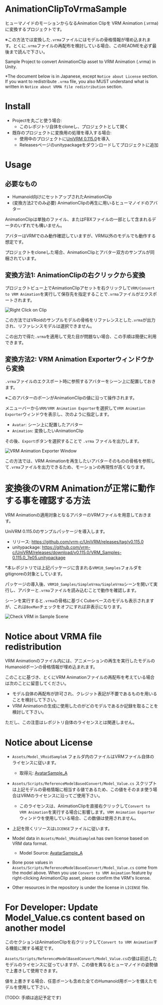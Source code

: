 # AnimationClipToVrmaSample

ヒューマノイドのモーションからなるAnimation Clipを VRM Animation (.vrma) に変換するプロジェクトです。

※この方法では変換した`.vrma`ファイルにはモデルの骨格情報が埋め込まれます。とくに`.vrma`ファイルの再配布を検討している場合、このREADMEを必ず最後まで読んで下さい。

Sample Project to convert AnimationClip asset to VRM Animation (.vrma) in Unity.

*The document below is in Japanese, except `Notice about License` section. If you want to redistribute `.vrma` file, you also MUST understand what is written in `Notice about VRMA file redistribution` section.

# Install

- Projectを丸ごと使う場合:
    - このレポジトリ自体をcloneし、プロジェクトとして開く
- 既存のプロジェクトに変換用の処理を導入する場合: 
    - 使用中のプロジェクトに[UniVRM 0.115.0](https://github.com/vrm-c/UniVRM/releases/tag/v0.115.0)を導入
    - Releasesページのunitypackageをダウンロードしてプロジェクトに追加

# Usage

## 必要なもの

- Humanoid向けにセットアップされたAnimationClip
- (変換方法2でのみ必要) AnimationClipの再生に用いるヒューマノイドのアバター

AnimationClipは単独のファイル、またはFBXファイルの一部として含まれるデータのいずれでも構いません。

アバターはVRMでのみ動作確認していますが、VRM以外のモデルでも動作する想定です。

プロジェクトをcloneした場合、AnimationClipとアバター双方のサンプルが同梱されています。


## 変換方法1: AnimationClipの右クリックから変換

プロジェクトビュー上でAnimationClipアセットを右クリックして`VRM/Convert to VRM Animation`を実行して保存先を指定することで`.vrma`ファイルがエクスポートされます。

![Right Click on Clip](./img/right_click_on_clip.png)

この方法ではVRoidのサンプルモデルの骨格をリファレンスとした`.vrma`が出力され、リファレンスモデルは選択できません。

この出力で得た`.vrma`を適用して見た目が問題ない場合、この手順は簡便に利用できます。


## 変換方法2: VRM Animation Exporterウィンドウから変換

`.vrma`ファイルのエクスポート時に参照するアバターをシーン上に配置しておきます。

※このアバターのボーンがAnimationClipの値に沿って操作されます。

メニューバーから`VRM/VRM Animation Exporter`を選択して`VRM Animation Exporter`ウィンドウを表示し、次のように指定します。

- `Avatar`: シーン上に配置したアバター
- `Animation`: 変換したいAnimationClip

その後、`Export`ボタンを選択することで `.vrma` ファイルを出力します。

![VRM Animation Exporter Window](./img/vrm_animation_exporter_window.png)

この方法では、VRM Animationを再生したいアバターそのものの骨格を参照して`.vrma`ファイルを出力できるため、モーションの再現性が高くなります。


# 変換後のVRM Animationが正常に動作する事を確認する方法

VRM Animationの適用対象となるアバターのVRMファイルを用意しておきます。


UniVRM 0.115.0のサンプルパッケージを導入します。

- リリース: https://github.com/vrm-c/UniVRM/releases/tag/v0.115.0
- unitypackage: https://github.com/vrm-c/UniVRM/releases/download/v0.115.0/VRM_Samples-0.115.0_7e05.unitypackage

*本レポジトリでは上記パッケージに含まれる`VRM10_Samples`フォルダをgitignoreの対象としています。

パッケージの導入後、`VRM10_Samples/SimpleVrma/SimpleVrma`シーンを開いて実行し、アバターと`.vrma`ファイルを読み込むことで動作を確認します。

シーンを実行すると`.vrma`の骨格に基づくCubeベースのモデルも表示されますが、これは`BoxMan`チェックをオフにすれば非表示になります。

![Check VRM in Sample Scene](./img/check_vrma_in_simple_vrma_scene.png)


# Notice about VRMA file redistribution

VRM Animationのファイル内には、アニメーションの再生を実行したモデルのHumanoidボーンの骨格情報が埋め込まれます。

このことに基づき、とくにVRM Animationファイルの再配布を考えている場合は次のことに留意してください。

- モデル自体の再配布が許可され、クレジット表記が不要であるものを用いることを検討して下さい。
- VRM Animationの生成に使用したのがどのモデルであるか記録を取ることを検討して下さい。

ただし、この注意はレポジトリ自体のライセンスとは関連しません。


# Notice about License

- `Assets/Model_VRoidSampleA` フォルダ内のファイルはVRMファイル自体のライセンスに従います。
    - 取得元: [AvatarSample_A](https://hub.vroid.com/characters/2843975675147313744/models/5644550979324015604)
- `Assets/Scripts/ReferenceModelBasedConvert/Model_Value.cs` スクリプトは上記モデルの骨格情報に相当する値であるため、この値をそのまま使う場合はVRMのライセンスに沿ってご使用下さい。
    - このライセンスは、AnimationClipを直接右クリックして`Convert to VRM Animation`を実行する場合に影響します。`VRM Animation Exporter`ウィンドウを使用している場合、この数値は使用されません。
- 上記を除くリソースは`LICENSE`ファイルに従います。


- Model data in `Assets/Model_VRoidSampleA` has own license based on VRM data format.
    - Model Source: [AvatarSample_A](https://hub.vroid.com/characters/2843975675147313744/models/5644550979324015604)
- Bone pose values in `Assets/Scripts/ReferenceModelBasedConvert/Model_Value.cs` come from the model above. When you use `Convert to VRM Animation` feature by right-clicking AnimationClip asset, please confirm the VRM's license.
- Other resources in the repository is under the license in `LICENSE` file.



# For Developer: Update Model_Value.cs content based on another model

このセクションはAnimationClipを右クリックして`Convert to VRM Animation`する機能に関する補足です。

`Assets/Scripts/ReferenceModelBasedConvert/Model_Value.cs`の値は前述したモデルのライセンスに従っていますが、この値を異なるヒューマノイドの姿勢値で上書きして使用できます。

値を上書きする場合、任意ボーンも含めた全てのHumanoid用ボーンを備えたモデルを使用して下さい。

(TODO: 手順は追記予定です)
